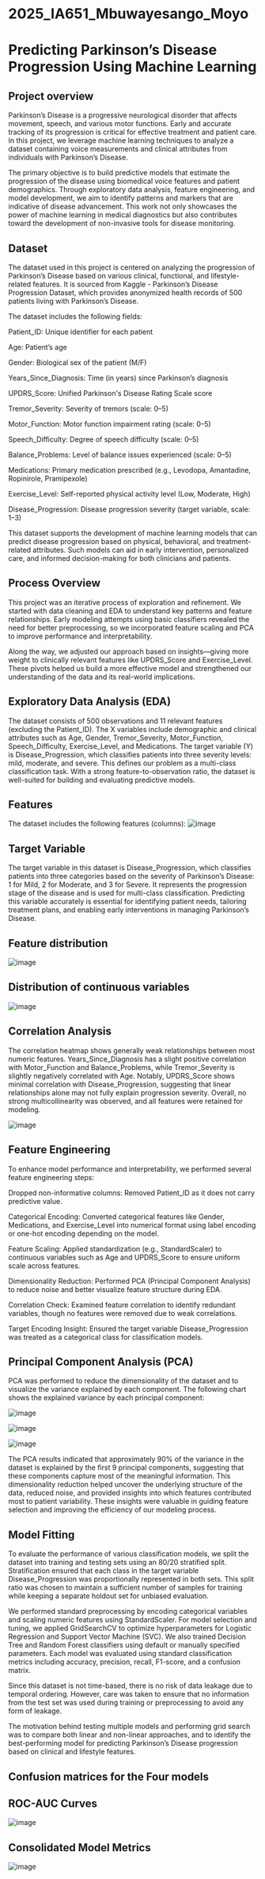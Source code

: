 # 2025_IA651_Mbuwayesango_Moyo

# Predicting Parkinson’s Disease Progression Using Machine Learning

## Project overview 
Parkinson’s Disease is a progressive neurological disorder that affects movement, speech, and various motor functions. Early and accurate tracking of its progression is critical for effective treatment and patient care. In this project, we leverage machine learning techniques to analyze a dataset containing voice measurements and clinical attributes from individuals with Parkinson’s Disease.

The primary objective is to build predictive models that estimate the progression of the disease using biomedical voice features and patient demographics. Through exploratory data analysis, feature engineering, and model development, we aim to identify patterns and markers that are indicative of disease advancement. This work not only showcases the power of machine learning in medical diagnostics but also contributes toward the development of non-invasive tools for disease monitoring.

## Dataset
The dataset used in this project is centered on analyzing the progression of Parkinson’s Disease based on various clinical, functional, and lifestyle-related features. It is sourced from Kaggle - Parkinson’s Disease Progression Dataset, which provides anonymized health records of 500 patients living with Parkinson’s Disease.

The dataset includes the following fields:

Patient_ID: Unique identifier for each patient

Age: Patient’s age

Gender: Biological sex of the patient (M/F)

Years_Since_Diagnosis: Time (in years) since Parkinson’s diagnosis

UPDRS_Score: Unified Parkinson's Disease Rating Scale score

Tremor_Severity: Severity of tremors (scale: 0–5)

Motor_Function: Motor function impairment rating (scale: 0–5)

Speech_Difficulty: Degree of speech difficulty (scale: 0–5)

Balance_Problems: Level of balance issues experienced (scale: 0–5)

Medications: Primary medication prescribed (e.g., Levodopa, Amantadine, Ropinirole, Pramipexole)

Exercise_Level: Self-reported physical activity level (Low, Moderate, High)

Disease_Progression: Disease progression severity (target variable, scale: 1–3)

This dataset supports the development of machine learning models that can predict disease progression based on physical, behavioral, and treatment-related attributes. Such models can aid in early intervention, personalized care, and informed decision-making for both clinicians and patients.


## Process Overview
This project was an iterative process of exploration and refinement. We started with data cleaning and EDA to understand key patterns and feature relationships. Early modeling attempts using basic classifiers revealed the need for better preprocessing, so we incorporated feature scaling and PCA to improve performance and interpretability.

Along the way, we adjusted our approach based on insights—giving more weight to clinically relevant features like UPDRS_Score and Exercise_Level. These pivots helped us build a more effective model and strengthened our understanding of the data and its real-world implications.

## Exploratory Data Analysis (EDA)

The dataset consists of 500 observations and 11 relevant features (excluding the Patient_ID). The X variables include demographic and clinical attributes such as Age, Gender, Tremor_Severity, Motor_Function, Speech_Difficulty, Exercise_Level, and Medications. The target variable (Y) is Disease_Progression, which classifies patients into three severity levels: mild, moderate, and severe. This defines our problem as a multi-class classification task. With a strong feature-to-observation ratio, the dataset is well-suited for building and evaluating predictive models.


## Features
The dataset includes the following features (columns):
![image](https://github.com/user-attachments/assets/f199d598-1a65-4ead-b71f-75200eb9f043)

## Target Variable 
The target variable in this dataset is Disease_Progression, which classifies patients into three categories based on the severity of Parkinson’s Disease: 1 for Mild, 2 for Moderate, and 3 for Severe. It represents the progression stage of the disease and is used for multi-class classification. Predicting this variable accurately is essential for identifying patient needs, tailoring treatment plans, and enabling early interventions in managing Parkinson’s Disease.

## Feature distribution 
![image](https://github.com/user-attachments/assets/2ff82ca5-367c-4e16-aeda-40b7ea2cda5b)



## Distribution of continuous variables 
![image](https://github.com/user-attachments/assets/d0a054fb-8944-4b15-9af2-1140b888006e)

## Correlation Analysis
The correlation heatmap shows generally weak relationships between most numeric features. Years_Since_Diagnosis has a slight positive correlation with Motor_Function and Balance_Problems, while Tremor_Severity is slightly negatively correlated with Age. Notably, UPDRS_Score shows minimal correlation with Disease_Progression, suggesting that linear relationships alone may not fully explain progression severity. Overall, no strong multicollinearity was observed, and all features were retained for modeling.

![image](https://github.com/user-attachments/assets/ab5110a8-e969-45a1-9fb2-6698c36b3a4e)

## Feature Engineering 

To enhance model performance and interpretability, we performed several feature engineering steps:

Dropped non-informative columns: Removed Patient_ID as it does not carry predictive value.

Categorical Encoding: Converted categorical features like Gender, Medications, and Exercise_Level into numerical format using label encoding or one-hot encoding depending on the model.

Feature Scaling: Applied standardization (e.g., StandardScaler) to continuous variables such as Age and UPDRS_Score to ensure uniform scale across features.

Dimensionality Reduction: Performed PCA (Principal Component Analysis) to reduce noise and better visualize feature structure during EDA.

Correlation Check: Examined feature correlation to identify redundant variables, though no features were removed due to weak correlations.

Target Encoding Insight: Ensured the target variable Disease_Progression was treated as a categorical class for classification models.

## Principal Component Analysis (PCA)
PCA was performed to reduce the dimensionality of the dataset and to visualize the variance explained by each component. The following chart shows the explained variance by each principal component:

![image](https://github.com/user-attachments/assets/554d7ce1-ccc2-4737-b251-2df19d81806d)

![image](https://github.com/user-attachments/assets/92448d00-b3de-427a-ac60-cef678ce8120)

![image](https://github.com/user-attachments/assets/d363a1b7-43b4-4041-a70f-fa4a83a694c0)

The PCA results indicated that approximately 90% of the variance in the dataset is explained by the first 9 principal components, suggesting that these components capture most of the meaningful information. This dimensionality reduction helped uncover the underlying structure of the data, reduced noise, and provided insights into which features contributed most to patient variability. These insights were valuable in guiding feature selection and improving the efficiency of our modeling process.

## Model Fitting
To evaluate the performance of various classification models, we split the dataset into training and testing sets using an 80/20 stratified split. Stratification ensured that each class in the target variable Disease_Progression was proportionally represented in both sets. This split ratio was chosen to maintain a sufficient number of samples for training while keeping a separate holdout set for unbiased evaluation.

We performed standard preprocessing by encoding categorical variables and scaling numeric features using StandardScaler. For model selection and tuning, we applied GridSearchCV to optimize hyperparameters for Logistic Regression and Support Vector Machine (SVC). We also trained Decision Tree and Random Forest classifiers using default or manually specified parameters. Each model was evaluated using standard classification metrics including accuracy, precision, recall, F1-score, and a confusion matrix.

Since this dataset is not time-based, there is no risk of data leakage due to temporal ordering. However, care was taken to ensure that no information from the test set was used during training or preprocessing to avoid any form of leakage.

The motivation behind testing multiple models and performing grid search was to compare both linear and non-linear approaches, and to identify the best-performing model for predicting Parkinson’s Disease progression based on clinical and lifestyle features.

## Confusion matrices for the Four models



## ROC-AUC Curves
![image](https://github.com/user-attachments/assets/796ce197-0e2e-4d0b-b085-28c429f7c2d4)


## Consolidated Model Metrics

![image](https://github.com/user-attachments/assets/e621225c-0208-4856-b9cf-7660ab1effa7)




















